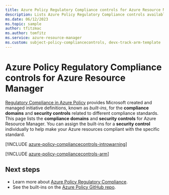 ```yaml
---
title: Azure Policy Regulatory Compliance controls for Azure Resource Manager
description: Lists Azure Policy Regulatory Compliance controls available for Azure Resource Manager. These built-in policy definitions provide common approaches to managing the compliance of your Azure resources.
ms.date: 06/12/2023
ms.topic: sample
author: tfitzmac
ms.author: tomfitz
ms.service: azure-resource-manager
ms.custom: subject-policy-compliancecontrols, devx-track-arm-template
---
```

# Azure Policy Regulatory Compliance controls for Azure Resource Manager

[Regulatory Compliance in Azure Policy](../../governance/policy/concepts/regulatory-compliance.md)
provides Microsoft created and managed initiative definitions, known as _built-ins_, for the
**compliance domains** and **security controls** related to different compliance standards. This
page lists the **compliance domains** and **security controls** for Azure Resource Manager. You can
assign the built-ins for a **security control** individually to help make your Azure resources
compliant with the specific standard.

[!INCLUDE [azure-policy-compliancecontrols-introwarning](../../../includes/policy/standards/intro-warning.md)]

[!INCLUDE [azure-policy-compliancecontrols-arm](../../../includes/policy/standards/byrp/microsoft.resources.md)]

## Next steps

- Learn more about [Azure Policy Regulatory Compliance](../../governance/policy/concepts/regulatory-compliance.md).
- See the built-ins on the [Azure Policy GitHub repo](https://github.com/Azure/azure-policy).
